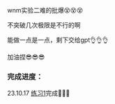 wnm实验二难的批爆😵😵😵

不突破几次极限是不行的啊

能做一点是一点，剩下交给gpt👌👌👌

加油捏😎😎😎

### 完成进度：
23.10.17 [练习1](https://github.com/litterqi/operating-system/blob/%E5%AE%9E%E9%AA%8C/%E5%AE%9E%E9%AA%8C%E4%BA%8C%20%E5%86%85%E5%AD%98%E7%AE%A1%E7%90%86/%E7%BB%83%E4%B9%A01.md)完成🎉🎉🎉
